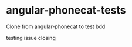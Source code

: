 angular-phonecat-tests
======================

Clone from angular-phonecat to test bdd

testing issue closing
